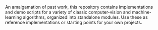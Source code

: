An amalgamation of past work, this repository contains implementations and demo scripts for a variety of classic computer-vision and machine-learning algorithms, organized into standalone modules. Use these as reference implementations or starting points for your own projects.

